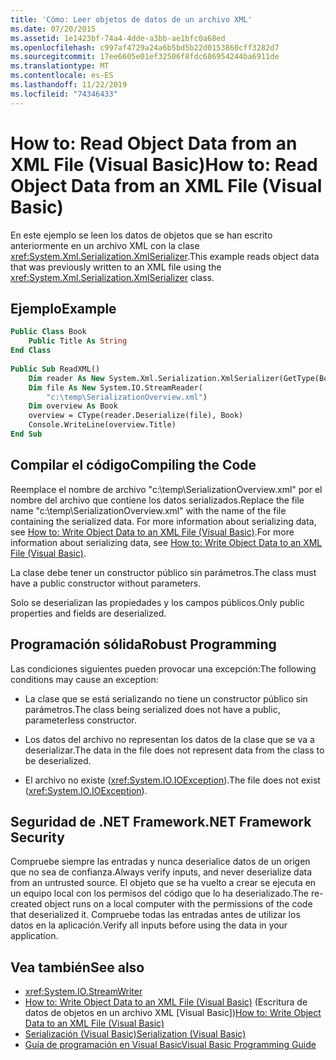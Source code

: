 ```yaml
---
title: 'Cómo: Leer objetos de datos de un archivo XML'
ms.date: 07/20/2015
ms.assetid: 1e1423bf-74a4-4dde-a3bb-ae1bfc0a68ed
ms.openlocfilehash: c997af4729a24a6b5bd5b22d0153860cff3282d7
ms.sourcegitcommit: 17ee6605e01ef32506f8fdc686954244ba6911de
ms.translationtype: MT
ms.contentlocale: es-ES
ms.lasthandoff: 11/22/2019
ms.locfileid: "74346433"
---
```

# <a name="how-to-read-object-data-from-an-xml-file-visual-basic"></a><span data-ttu-id="beded-102">How to: Read Object Data from an XML File (Visual Basic)</span><span class="sxs-lookup"><span data-stu-id="beded-102">How to: Read Object Data from an XML File (Visual Basic)</span></span>
<span data-ttu-id="beded-103">En este ejemplo se leen los datos de objetos que se han escrito anteriormente en un archivo XML con la clase <xref:System.Xml.Serialization.XmlSerializer>.</span><span class="sxs-lookup"><span data-stu-id="beded-103">This example reads object data that was previously written to an XML file using the <xref:System.Xml.Serialization.XmlSerializer> class.</span></span>  
  
## <a name="example"></a><span data-ttu-id="beded-104">Ejemplo</span><span class="sxs-lookup"><span data-stu-id="beded-104">Example</span></span>  
  
```vb  
Public Class Book  
    Public Title As String  
End Class  
  
Public Sub ReadXML()  
    Dim reader As New System.Xml.Serialization.XmlSerializer(GetType(Book))  
    Dim file As New System.IO.StreamReader(  
        "c:\temp\SerializationOverview.xml")  
    Dim overview As Book  
    overview = CType(reader.Deserialize(file), Book)  
    Console.WriteLine(overview.Title)  
End Sub  
```  
  
## <a name="compiling-the-code"></a><span data-ttu-id="beded-105">Compilar el código</span><span class="sxs-lookup"><span data-stu-id="beded-105">Compiling the Code</span></span>  
 <span data-ttu-id="beded-106">Reemplace el nombre de archivo "c:\temp\SerializationOverview.xml" por el nombre del archivo que contiene los datos serializados.</span><span class="sxs-lookup"><span data-stu-id="beded-106">Replace the file name "c:\temp\SerializationOverview.xml" with the name of the file containing the serialized data.</span></span> <span data-ttu-id="beded-107">For more information about serializing data, see [How to: Write Object Data to an XML File (Visual Basic)](../../../../visual-basic/programming-guide/concepts/serialization/how-to-write-object-data-to-an-xml-file.md).</span><span class="sxs-lookup"><span data-stu-id="beded-107">For more information about serializing data, see [How to: Write Object Data to an XML File (Visual Basic)](../../../../visual-basic/programming-guide/concepts/serialization/how-to-write-object-data-to-an-xml-file.md).</span></span>  
  
 <span data-ttu-id="beded-108">La clase debe tener un constructor público sin parámetros.</span><span class="sxs-lookup"><span data-stu-id="beded-108">The class must have a public constructor without parameters.</span></span>  
  
 <span data-ttu-id="beded-109">Solo se deserializan las propiedades y los campos públicos.</span><span class="sxs-lookup"><span data-stu-id="beded-109">Only public properties and fields are deserialized.</span></span>  
  
## <a name="robust-programming"></a><span data-ttu-id="beded-110">Programación sólida</span><span class="sxs-lookup"><span data-stu-id="beded-110">Robust Programming</span></span>  
 <span data-ttu-id="beded-111">Las condiciones siguientes pueden provocar una excepción:</span><span class="sxs-lookup"><span data-stu-id="beded-111">The following conditions may cause an exception:</span></span>  
  
- <span data-ttu-id="beded-112">La clase que se está serializando no tiene un constructor público sin parámetros.</span><span class="sxs-lookup"><span data-stu-id="beded-112">The class being serialized does not have a public, parameterless constructor.</span></span>  
  
- <span data-ttu-id="beded-113">Los datos del archivo no representan los datos de la clase que se va a deserializar.</span><span class="sxs-lookup"><span data-stu-id="beded-113">The data in the file does not represent data from the class to be deserialized.</span></span>  
  
- <span data-ttu-id="beded-114">El archivo no existe (<xref:System.IO.IOException>).</span><span class="sxs-lookup"><span data-stu-id="beded-114">The file does not exist (<xref:System.IO.IOException>).</span></span>  
  
## <a name="net-framework-security"></a><span data-ttu-id="beded-115">Seguridad de .NET Framework</span><span class="sxs-lookup"><span data-stu-id="beded-115">.NET Framework Security</span></span>  
 <span data-ttu-id="beded-116">Compruebe siempre las entradas y nunca deserialice datos de un origen que no sea de confianza.</span><span class="sxs-lookup"><span data-stu-id="beded-116">Always verify inputs, and never deserialize data from an untrusted source.</span></span> <span data-ttu-id="beded-117">El objeto que se ha vuelto a crear se ejecuta en un equipo local con los permisos del código que lo ha deserializado.</span><span class="sxs-lookup"><span data-stu-id="beded-117">The re-created object runs on a local computer with the permissions of the code that deserialized it.</span></span> <span data-ttu-id="beded-118">Compruebe todas las entradas antes de utilizar los datos en la aplicación.</span><span class="sxs-lookup"><span data-stu-id="beded-118">Verify all inputs before using the data in your application.</span></span>  
  
## <a name="see-also"></a><span data-ttu-id="beded-119">Vea también</span><span class="sxs-lookup"><span data-stu-id="beded-119">See also</span></span>

- <xref:System.IO.StreamWriter>
- <span data-ttu-id="beded-120">[How to: Write Object Data to an XML File (Visual Basic)](../../../../visual-basic/programming-guide/concepts/serialization/how-to-write-object-data-to-an-xml-file.md) (Escritura de datos de objetos en un archivo XML [Visual Basic])</span><span class="sxs-lookup"><span data-stu-id="beded-120">[How to: Write Object Data to an XML File (Visual Basic)](../../../../visual-basic/programming-guide/concepts/serialization/how-to-write-object-data-to-an-xml-file.md)</span></span>
- [<span data-ttu-id="beded-121">Serialización (Visual Basic)</span><span class="sxs-lookup"><span data-stu-id="beded-121">Serialization (Visual Basic)</span></span>](../../../../visual-basic/programming-guide/concepts/serialization/index.md)
- [<span data-ttu-id="beded-122">Guía de programación en Visual Basic</span><span class="sxs-lookup"><span data-stu-id="beded-122">Visual Basic Programming Guide</span></span>](../../../../visual-basic/programming-guide/index.md)
